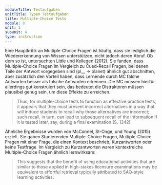 ```yaml
---
moduleTitle: Testaufgaben
unitTitle: Typen Testaufgaben
title: Multiple-Choice Tests
module: 8
unit: 1
subunit: 4
type: instruction
---
```


Eine Hauptkritik an Multiple-Choice Fragen ist häufig, dass sie lediglich die Wiedererkennung von Wissen unterstützen, nicht jedoch deren Abruf. Ob dem so ist, untersuchten Little und Kollegen (2012). Sie fanden, dass Multiple-Choice Fragen im Vergleich zu Cued-Recall Fragen, bei denen Teile der Antwort vorgegeben sind (pl__ -> planet) ähnlich gut abschnitten, aber zusätzlich den Vorteil haben, dass Lernende durch MC falche Antworten besser als falsche Antworten erkennen. Die MC müssen hierfür allerdings gut konstruiert sein, das bedeutet die Distraktoren müssen plausibel genug sein, um diese Effekte zu erreichen. 

> Thus, for multiple-choice  tests  to  function  as  effective  practice  tests,  it  appears  that  they  must  present  incorrect  alternatives  in  a  way that will induce students to recall why those alternatives are incorrect; such recall, in turn, can lead to subsequent recall of  the  information  if  it  is  tested  later,  say,  during  a  final  examination (S. 1342)

Ähnliche Ergebnisse wurden von McConnel, St-Onge, und Young (2015) erzielt. Sie gaben Studierenden Multiple-Choice Fragen, Multiple-Choice Fragen mit einer Frage, die einen Kontext beschrieb, Kurzantworten oder keine Testfrage. Im Vergleich zu Kurzantworten waren kontextreiche Multiple-Choice Fragen ähnlich lernwirksam:

> This suggests that the benefit of using educational activities that are similar to those applied in high-stakes licensure examinations may be equivalent to effortful retrieval typically attributed to SAQ-style learning activities.